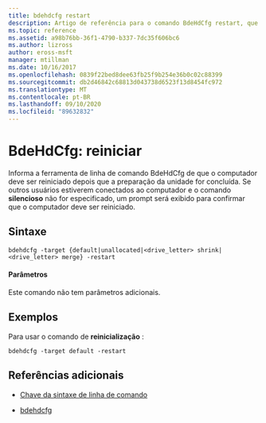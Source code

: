 ```yaml
---
title: bdehdcfg restart
description: Artigo de referência para o comando BdeHdCfg restart, que informa BdeHdCfg de que o computador deve ser reiniciado depois que a preparação da unidade for concluída.
ms.topic: reference
ms.assetid: a98b76bb-36f1-4790-b337-7dc35f606bc6
ms.author: lizross
author: eross-msft
manager: mtillman
ms.date: 10/16/2017
ms.openlocfilehash: 0839f22bed8dee63fb25f9b254e36b0c02c88399
ms.sourcegitcommit: db2d46842c68813d043738d6523f13d8454fc972
ms.translationtype: MT
ms.contentlocale: pt-BR
ms.lasthandoff: 09/10/2020
ms.locfileid: "89632832"
---
```

# <a name="bdehdcfg-restart"></a>BdeHdCfg: reiniciar

Informa a ferramenta de linha de comando BdeHdCfg de que o computador deve ser reiniciado depois que a preparação da unidade for concluída. Se outros usuários estiverem conectados ao computador e o comando **silencioso** não for especificado, um prompt será exibido para confirmar que o computador deve ser reiniciado.

## <a name="syntax"></a>Sintaxe

```
bdehdcfg -target {default|unallocated|<drive_letter> shrink|<drive_letter> merge} -restart
```

#### <a name="parameters"></a>Parâmetros

Este comando não tem parâmetros adicionais.

## <a name="examples"></a>Exemplos

Para usar o comando de **reinicialização** :

```
bdehdcfg -target default -restart
```

## <a name="additional-references"></a>Referências adicionais

- [Chave da sintaxe de linha de comando](command-line-syntax-key.md)

- [bdehdcfg](bdehdcfg.md)
